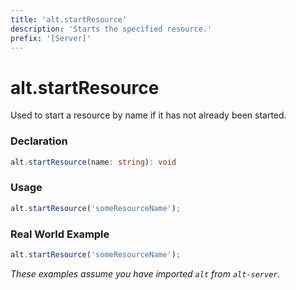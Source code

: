```yaml
---
title: 'alt.startResource'
description: 'Starts the specified resource.'
prefix: '[Server]'
---
```


# alt.startResource

Used to start a resource by name if it has not already been started.

### Declaration

```typescript
alt.startResource(name: string): void
```

### Usage

```js
alt.startResource('someResourceName');
```

### Real World Example

```js
alt.startResource('someResourceName');
```

_These examples assume you have imported `alt` from `alt-server`._